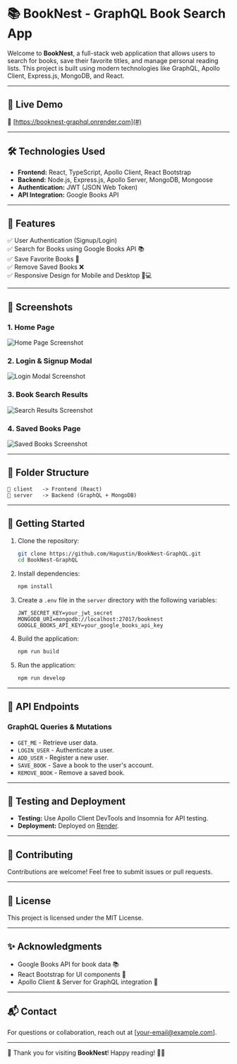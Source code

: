 # 📚 BookNest - GraphQL Book Search App

Welcome to **BookNest**, a full-stack web application that allows users to search for books, save their favorite titles, and manage personal reading lists. This project is built using modern technologies like GraphQL, Apollo Client, Express.js, MongoDB, and React.

---

## 🚀 Live Demo
🔗 [https://booknest-graphql.onrender.com](#)

---

## 🛠️ Technologies Used

- **Frontend:** React, TypeScript, Apollo Client, React Bootstrap
- **Backend:** Node.js, Express.js, Apollo Server, MongoDB, Mongoose
- **Authentication:** JWT (JSON Web Token)
- **API Integration:** Google Books API

---

## 🎯 Features

✅ User Authentication (Signup/Login)  
✅ Search for Books using Google Books API 📚  
✅ Save Favorite Books 📖  
✅ Remove Saved Books ❌  
✅ Responsive Design for Mobile and Desktop 📱💻

---

## 📸 Screenshots

### 1. **Home Page**
![Home Page Screenshot](./screenshots/homepage.png)

### 2. **Login & Signup Modal**
![Login Modal Screenshot](./screenshots/login-modal.png)

### 3. **Book Search Results**
![Search Results Screenshot](./screenshots/search-results.png)

### 4. **Saved Books Page**
![Saved Books Screenshot](./screenshots/saved-books.png)

---

## 📂 Folder Structure

```
📁 client   -> Frontend (React)
📁 server   -> Backend (GraphQL + MongoDB)
```

---

## 🚀 Getting Started

1. Clone the repository:
   ```bash
   git clone https://github.com/Hagustin/BookNest-GraphQL.git
   cd BookNest-GraphQL
   ```

2. Install dependencies:
   ```bash
   npm install
   ```

3. Create a `.env` file in the `server` directory with the following variables:
   ```env
   JWT_SECRET_KEY=your_jwt_secret
   MONGODB_URI=mongodb://localhost:27017/booknest
   GOOGLE_BOOKS_API_KEY=your_google_books_api_key
   ```

4. Build the application:
   ```bash
   npm run build
   ```

5. Run the application:
   ```bash
   npm run develop
   ```

---

## 📖 API Endpoints

### GraphQL Queries & Mutations

- `GET_ME` - Retrieve user data.
- `LOGIN_USER` - Authenticate a user.
- `ADD_USER` - Register a new user.
- `SAVE_BOOK` - Save a book to the user's account.
- `REMOVE_BOOK` - Remove a saved book.

---

## 🧪 Testing and Deployment

- **Testing:** Use Apollo Client DevTools and Insomnia for API testing.
- **Deployment:** Deployed on [Render](https://booknest-graphql.onrender.com).

---

## 🤝 Contributing

Contributions are welcome! Feel free to submit issues or pull requests.

---

## 📜 License

This project is licensed under the MIT License.

---

## ✨ Acknowledgments

- Google Books API for book data 📚
- React Bootstrap for UI components 🎨
- Apollo Client & Server for GraphQL integration 🚀

---

## 📬 Contact

For questions or collaboration, reach out at [your-email@example.com].

---

🎉 Thank you for visiting **BookNest**! Happy reading! 📖✨

